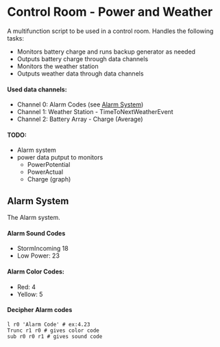 # Control Room - Power and Weather

A multifunction script to be used in a control room. Handles the following tasks:
* Monitors battery charge and runs backup generator as needed
* Outputs battery charge through data channels
* Monitors the weather station
* Outputs weather data through data channels

#### Used data channels:
* Channel 0: Alarm Codes (see [Alarm System](#Alarm-System))
* Channel 1: Weather Station - TimeToNextWeatherEvent
* Channel 2: Battery Array -  Charge (Average)

#### TODO:
* Alarm system
* power data putput to monitors
  * PowerPotential
  * PowerActual
  * Charge (graph)
  
<a name="Alarm-System" />

## Alarm System 


The Alarm system.

#### Alarm Sound Codes 
* StormIncoming 18
* Low Power: 23
  
#### Alarm Color Codes:
* Red: 4
* Yellow: 5

#### Decipher Alarm codes
    l r0 'Alarm Code' # ex:4.23
    Trunc r1 r0 # gives color code
    sub r0 r0 r1 # gives sound code
    

